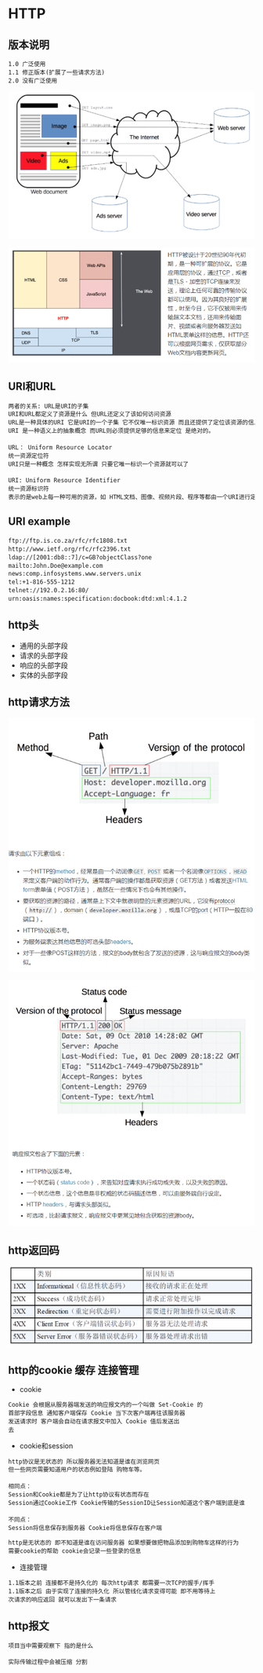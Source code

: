 HTTP
=====

## 版本说明

```txt
1.0 广泛使用
1.1 修正版本(扩展了一些请求方法)
2.0 没有广泛使用
```

![HttpWorkflow](./Pictures/HttpWorkflow.png)

![HttpLevel](./Pictures/HttpLevel.png)

## URI和URL

```txt
两者的关系: URL是URI的子集
URI和URL都定义了资源是什么 但URL还定义了该如何访问资源
URL是一种具体的URI 它是URI的一个子集 它不仅唯一标识资源 而且还提供了定位该资源的信息
URI 是一种语义上的抽象概念 而URL则必须提供足够的信息来定位 是绝对的。

URL： Uniform Resource Locator
统一资源定位符
URI只是一种概念 怎样实现无所谓 只要它唯一标识一个资源就可以了

URI: Uniform Resource Identifier
统一资源标识符
表示的是web上每一种可用的资源，如 HTML文档、图像、视频片段、程序等都由一个URI进行定位的
```

## URI example

```txt
ftp://ftp.is.co.za/rfc/rfc1808.txt
http://www.ietf.org/rfc/rfc2396.txt
ldap://[2001:db8::7]/c=GB?objectClass?one
mailto:John.Doe@example.com
news:comp.infosystems.www.servers.unix
tel:+1-816-555-1212
telnet://192.0.2.16:80/
urn:oasis:names:specification:docbook:dtd:xml:4.1.2
```

## http头

- 通用的头部字段
- 请求的头部字段
- 响应的头部字段
- 实体的头部字段

## http请求方法

![request](./Pictures/request.png)

![response](./Pictures/response.png)

## http返回码

![return code](./Pictures/httpReturnCode.png)

## http的cookie 缓存 连接管理

- cookie

```txt
Cookie 会根据从服务器端发送的响应报文内的一个叫做 Set-Cookie 的
首部字段信息 通知客户端保存 Cookie 当下次客户端再往该服务器
发送请求时 客户端会自动在请求报文中加入 Cookie 值后发送出
去
```

- cookie和session

```txt
http协议是无状态的 所以服务器无法知道是谁在浏览网页
但一些网页需要知道用户的状态例如登陆 购物车等。

相同点：
Session和Cookie都是为了让http协议有状态而存在
Session通过Cookie工作 Cookie传输的SessionID让Session知道这个客户端到底是谁

不同点：
Session将信息保存到服务器 Cookie将信息保存在客户端
```

```txt
http是无状态的 即不知道是谁在访问服务器 如果想要做把物品添加到购物车这样的行为
需要cookie的帮助 cookie会记录一些登录的信息
```


- 连接管理

```txt
1.1版本之前 连接都不是持久化的 每次http请求 都需要一次TCP的握手/挥手
1.1版本之后 由于实现了连接的持久化 所以管线化请求变得可能 即不用等待上
次请求的响应返回 就可以发出下一条请求
```

## http报文

```txt
项目当中需要观察下 指的是什么

实际传输过程中会被压缩 分割
```

